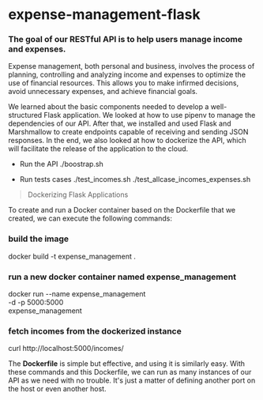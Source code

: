 # expense-management-flask
### The goal of our RESTful API is to help users manage income and expenses. 

Expense management, both personal and business, involves the process
of planning, controlling and analyzing income and expenses to optimize
the use of financial resources. This allows you to make infirmed decisions,
avoid unnecessary expenses, and achieve financial goals.

We learned about the basic components needed to develop a well-structured Flask application. We looked at how to use pipenv to manage the dependencies of our API. After that, we installed and used Flask and Marshmallow to create endpoints capable of receiving and sending JSON responses. In the end, we also looked at how to dockerize the API, which will facilitate the release of the application to the cloud.


- Run the API
    ./boostrap.sh

- Run tests cases
    ./test_incomes.sh
    ./test_allcase_incomes_expenses.sh

> Dockerizing Flask Applications

To create and run a Docker container based on the Dockerfile that we created, we can execute the following commands:

### build the image
docker build -t expense_management .

### run a new docker container named expense_management
docker run --name expense_management \
    -d -p 5000:5000 \
    expense_management

### fetch incomes from the dockerized instance
curl http://localhost:5000/incomes/


The **Dockerfile** is simple but effective, and using it is similarly easy. With these commands and this Dockerfile, we can run as many instances of our API as we need with no trouble. It's just a matter of defining another port on the host or even another host.

